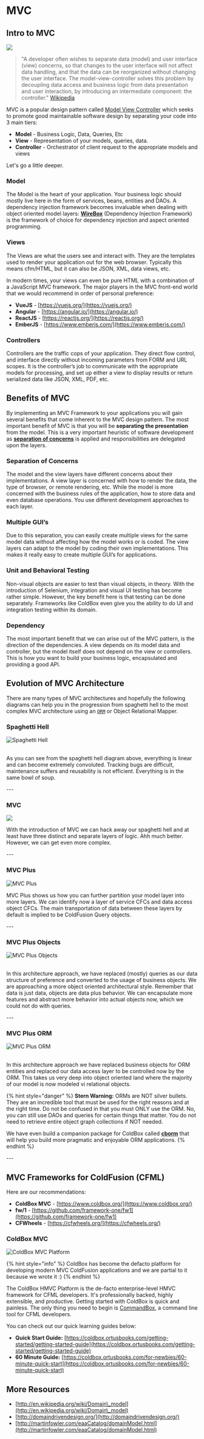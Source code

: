 # MVC

## Intro to MVC

![](../.gitbook/assets/mvc-overview.png)

> "A developer often wishes to separate data (model) and user interface (view) concerns, so that changes to the user interface will not affect data handling, and that the data can be reorganized without changing the user interface. The model-view-controller solves this problem by decoupling data access and business logic from data presentation and user interaction, by introducing an intermediate component: the controller." [Wikipedia](http://en.wikipedia.org/wiki/Model-view-controller)​

MVC is a popular design pattern called [Model View Controller](http://en.wikipedia.org/wiki/Model%E2%80%93view%E2%80%93controller) which seeks to promote good maintainable software design by separating your code into 3 main tiers:

* **Model**  - Business Logic, Data, Queries, Etc
* **View** - Representation of your models, queries, data.
* **Controller** - Orchestrator of client request to the appropriate models and views

Let's go a little deeper.

### Model

The Model is the heart of your application. Your business logic should mostly live here in the form of services, beans, entities and DAOs. A dependency injection framework becomes invaluable when dealing with object oriented model layers: [**WireBox**](https://wirebox.ortusbooks.com) (Dependency Injection Framework) is the framework of choice for dependency injection and aspect oriented programming.

### Views

The Views are what the users see and interact with. They are the templates used to render your application out for the web browser. Typically this means cfm/HTML, but it can also be JSON, XML, data views, etc.&#x20;

In modern times, your views can even be pure HTML with a combination of a JavaScript MVC framework.  The major players in the MVC front-end world that we would recommend in order of personal preference:

* **VueJS** - [https://vuejs.org/](https://vuejs.org/)
* **Angular** - [https://angular.io/](https://angular.io/)
* **ReactJS** - [https://reactjs.org/](https://reactjs.org/)
* **EmberJS** - [https://www.emberjs.com/](https://www.emberjs.com/)

### Controllers

Controllers are the traffic cops of your application. They direct flow control, and interface directly without incoming parameters from FORM and URL scopes. It is the controller’s job to communicate with the appropriate models for processing, and set up either a view to display results or return serialized data like JSON, XML, PDF, etc.

## Benefits of MVC

By implementing an MVC Framework to your applications you will gain several benefits that come inherent to the MVC design pattern.  The most important benefit of MVC is that you will be **separating the presentation** from the model.  This is a very important heuristic of software development as [**separation of concerns**](https://en.wikipedia.org/wiki/Separation\_of\_concerns) is applied and responsibilities are delegated upon the layers.

### Separation of Concerns

The model and the view layers have different concerns about their implementations.  A view layer is concerned with how to render the data, the type of browser, or remote rendering, etc.  While the model is more concerned with the business rules of the application, how to store data and even database operations.  You use different development approaches to each layer.

### Multiple GUI’s

Due to this separation, you can easily create multiple views for the same model data without affecting how the model works or is coded.  The view layers can adapt to the model by coding their own implementations.  This makes it really easy to create multiple GUI’s for applications.

### Unit and Behavioral Testing

Non-visual objects are easier to test than visual objects, in theory.  With the introduction of Selenium, integration and visual UI testing has become rather simple.  However, the key benefit here is that testing can be done separately.  Frameworks like ColdBox even give you the ability to do UI and integration testing within its domain.

### Dependency

The most important benefit that we can arise out of the MVC pattern, is the direction of the dependencies.  A view depends on its model data and controller, but the model itself does not depend on the view or controllers.  This is how you want to build your business logic, encapsulated and providing a good API.

## Evolution of MVC Architecture <a href="#coldbox-mvc" id="coldbox-mvc"></a>

There are many types of MVC architectures and hopefully the following diagrams can help you in the progression from spaghetti hell to the most complex MVC architecture using an [`ORM`](https://en.wikipedia.org/wiki/Object-relational\_mapping) or Object Relational Mapper.

### Spaghetti Hell

![Spaghetti Hell](../.gitbook/assets/spaghetti-hell.png)

\
As you can see from the spaghetti hell diagram above, everything is linear and can become extremely convoluted.  Tracking bugs are difficult, maintenance suffers and reusability is not efficient.  Everything is in the same bowl of soup.

\---

### MVC

![](../.gitbook/assets/mvc.png)

With the introduction of MVC we can hack away our spaghetti hell and at least have three distinct and separate layers of logic.  Ahh much better.  However, we can get even more complex.

\---

### MVC Plus

![MVC Plus](../.gitbook/assets/mvc-plus.png)

MVC Plus shows us how you can further partition your model layer into more layers.  We can identify now a layer of service CFCs and data access object CFCs.  The main transportation of data between these layers by default is implied to be ColdFusion Query objects.

\---

### MVC Plus Objects

![MVC Plus Objects](../.gitbook/assets/mvc-plus-objects.png)

\
In this architecture approach, we have replaced (mostly) queries as our data structure of preference and converted to the usage of business objects.  We are approaching a more object oriented architectural style.  Remember that data is just data, objects are data plus behavior.  We can encapsulate more features and abstract more behavior into actual objects now, which we could not do with queries.

\---

### MVC Plus ORM

![MVC Plus ORM](../.gitbook/assets/mvc-plus-orm.png)

\
In this architecture approach we have replaced business objects for ORM entities and replaced our data access layer to be controlled now by the ORM.  This takes us very deep into object oriented land where the majority of our model is now modeled vi relational objects. &#x20;

{% hint style="danger" %}
**Stern Warning:** ORMs are NOT silver bullets.  They are an incredible tool that must be used for the right reasons and at the right time.  Do not be confused in that you must ONLY use the ORM.  No, you can still use DAOs and queries for certain things that matter.  You do not need to retrieve entire object graph collections if NOT needed.

We have even build a companion package for ColdBox called [**cborm**](https://github.com/coldbox-modules/cbox-cborm) that will help you build more pragmatic and enjoyable ORM applications.
{% endhint %}

\---

## MVC Frameworks for ColdFusion (CFML) <a href="#coldbox-mvc" id="coldbox-mvc"></a>

Here are our recommendations:

* **ColdBox MVC** - [https://www.coldbox.org/](https://www.coldbox.org/)
* **fw/1** - [https://github.com/framework-one/fw1](https://github.com/framework-one/fw1)
* **CFWheels** - [https://cfwheels.org/](https://cfwheels.org/)

### ColdBox MVC

![ColdBox MVC Platform](../.gitbook/assets/coldbox.png)

{% hint style="info" %}
ColdBox has become the defacto platform for developing modern MVC ColdFusion applications and we are partial to it because we wrote it :)
{% endhint %}

The ColdBox HMVC Platform is the de-facto enterprise-level HMVC framework for CFML developers. It's professionally backed, highly extensible, and productive. Getting started with ColdBox is quick and painless. The only thing you need to begin is [CommandBox](http://www.ortussolutions.com/products/commandbox), a command line tool for CFML developers.

You can check out our quick learning guides below:

* **Quick Start Guide:** [https://coldbox.ortusbooks.com/getting-started/getting-started-guide](https://coldbox.ortusbooks.com/getting-started/getting-started-guide)
* **60 Minute Guide:** [https://coldbox.ortusbooks.com/for-newbies/60-minute-quick-start](https://coldbox.ortusbooks.com/for-newbies/60-minute-quick-start)

## More Resources <a href="#resources" id="resources"></a>

* ​[http://en.wikipedia.org/wiki/Domain\_model](http://en.wikipedia.org/wiki/Domain\_model)​
* ​[http://domaindrivendesign.org/](http://domaindrivendesign.org/)​
* ​[http://martinfowler.com/eaaCatalog/domainModel.html](http://martinfowler.com/eaaCatalog/domainModel.html)​
